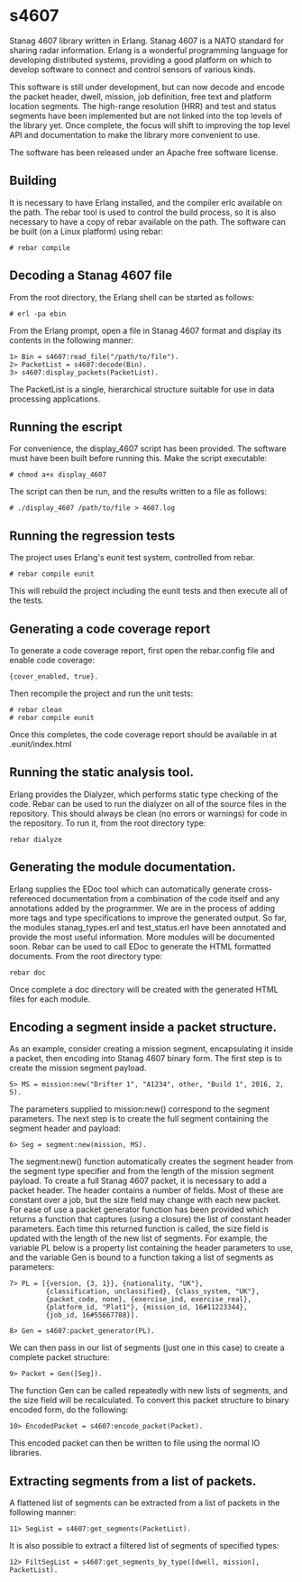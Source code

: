 # s4607
Stanag 4607 library written in Erlang. Stanag 4607 is a NATO standard for sharing radar information. Erlang is a wonderful programming language for developing distributed systems, providing a good platform on which to develop software to connect and control sensors of various kinds.

This software is still under development, but can now decode and encode the packet header, dwell, mission, job definition, free text and platform location segments. The high-range resolution (HRR) and test and status segments have been implemented but are not linked into the top levels of the library yet. Once complete, the focus will shift to improving the top level API and documentation to make the library more convenient to use.

The software has been released under an Apache free software license.
## Building
It is necessary to have Erlang installed, and the compiler erlc available on the path. The rebar tool is used to control the build process, so it is also necessary to have a copy of rebar available on the path. The software can be built (on a Linux platform) using rebar:
```
# rebar compile
```
## Decoding a Stanag 4607 file
From the root directory, the Erlang shell can be started as follows:
```
# erl -pa ebin
```
From the Erlang prompt, open a file in Stanag 4607 format and display its contents in the following manner:
```
1> Bin = s4607:read_file("/path/to/file").
2> PacketList = s4607:decode(Bin).
3> s4607:display_packets(PacketList).
```
The PacketList is a single, hierarchical structure suitable for use in data processing applications.

## Running the escript
For convenience, the display_4607 script has been provided. The software must have been built before running this. Make the script executable:
```
# chmod a+x display_4607
```
The script can then be run, and the results written to a file as follows:
```
# ./display_4607 /path/to/file > 4607.log
```

## Running the regression tests
The project uses Erlang's eunit test system, controlled from rebar.
```
# rebar compile eunit
```
This will rebuild the project including the eunit tests and then execute all of the tests.
## Generating a code coverage report
To generate a code coverage report, first open the rebar.config file and enable code coverage:
```
{cover_enabled, true}.
```
Then recompile the project and run the unit tests:
```
# rebar clean
# rebar compile eunit
```
Once this completes, the code coverage report should be available in at .eunit/index.html

## Running the static analysis tool.

Erlang provides the Dialyzer, which performs static type checking of the code. Rebar can be used to run the dialyzer on all of the source files in the repository. This should always be clean (no errors or warnings) for code in the repository. To run it, from the root directory type:
```
rebar dialyze
```

## Generating the module documentation.
Erlang supplies the EDoc tool which can automatically generate cross-referenced documentation from a combination of the code itself and any annotations added by the programmer. We are in the process of adding more tags and type specifications to improve the generated output. So far, the modules stanag_types.erl and test_status.erl have been annotated and provide the most useful information. More modules will be documented soon. Rebar can be used to call EDoc to generate the HTML formatted documents. From the root directory type:
```
rebar doc
```
Once complete a doc directory will be created with the generated HTML files for each module.

## Encoding a segment inside a packet structure.
As an example, consider creating a mission segment, encapsulating it inside a packet, then encoding into Stanag 4607 binary form. The first step is to create the mission segment payload.
```
5> MS = mission:new("Drifter 1", "A1234", other, "Build 1", 2016, 2, 5).
```
The parameters supplied to mission:new() correspond to the segment parameters. The next step is to create the full segment containing the segment header and payload:

```
6> Seg = segment:new(mission, MS).
```
The segment:new() function automatically creates the segment header from the segment type specifier and from the length of the mission segment payload.
To create a full Stanag 4607 packet, it is necessary to add a packet header. The header contains a number of fields. Most of these are constant over a job, but the size field may change with each new packet. For ease of use a packet generator function has been provided which returns a function that captures (using a closure) the list of constant header parameters. Each time this returned function is called, the size field is updated with the length of the new list of segments. For example, the variable PL below is a property list containing the header parameters to use, and the variable Gen is bound to a function taking a list of segments as parameters:
```
7> PL = [{version, {3, 1}}, {nationality, "UK"},
         {classification, unclassified}, {class_system, "UK"},
         {packet_code, none}, {exercise_ind, exercise_real},
         {platform_id, "Plat1"}, {mission_id, 16#11223344},
         {job_id, 16#55667788}].

8> Gen = s4607:packet_generator(PL).
```
We can then pass in our list of segments (just one in this case) to create a complete packet structure:
```
9> Packet = Gen([Seg]).
```
The function Gen can be called repeatedly with new lists of segments, and the size field will be recalculated. To convert this packet structure to binary encoded form, do the following:
```
10> EncodedPacket = s4607:encode_packet(Packet).
```
This encoded packet can then be written to file using the normal IO libraries.

## Extracting segments from a list of packets.
A flattened list of segments can be extracted from a list of packets in the following manner:
```
11> SegList = s4607:get_segments(PacketList).
```
It is also possible to extract a filtered list of segments of specified types:
```
12> FiltSegList = s4607:get_segments_by_type([dwell, mission], PacketList).
```

